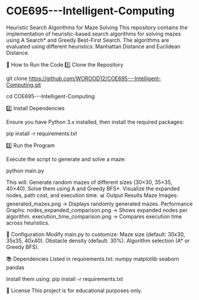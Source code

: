 # COE695---Intelligent-Computing
Heuristic Search Algorithms for Maze Solving
This repository contains the implementation of heuristic-based search algorithms for solving mazes using A Search* and Greedy Best-First Search. The algorithms are evaluated using different heuristics: Manhattan Distance and Euclidean Distance.

📌 How to Run the Code
1️⃣ Clone the Repository

git clone https://github.com/WOROOD12/COE695---Intelligent-Computing.git

cd COE695---Intelligent-Computing

2️⃣ Install Dependencies

Ensure you have Python 3.x installed, then install the required packages:

pip install -r requirements.txt

3️⃣ Run the Program

Execute the script to generate and solve a maze:

python main.py

This will:
Generate random mazes of different sizes (30×30, 35×35, 40×40).
Solve them using A and Greedy BFS*.
Visualize the expanded nodes, path cost, and execution time.
📊 Output Results
Maze Images:
generated_mazes.png → Displays randomly generated mazes.
Performance Graphs:
nodes_expanded_comparison.png → Shows expanded nodes per algorithm.
execution_time_comparison.png → Compares execution time across heuristics.

🔧 Configuration
Modify main.py to customize:
Maze size (default: 30x30, 35x35, 40x40).
Obstacle density (default: 30%).
Algorithm selection (A* or Greedy BFS).

📚 Dependencies
Listed in requirements.txt:
numpy
matplotlib
seaborn
pandas

Install them using:
pip install -r requirements.txt

📜 License
This project is for educational purposes only.

